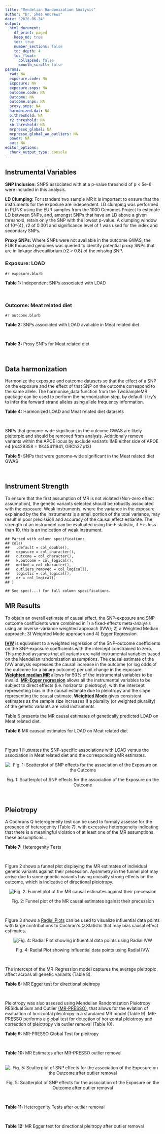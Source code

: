 ```yaml
---
title: "Mendelian Randomization Analysis"
author: "Dr. Shea Andrews"
date: "2020-06-24"
output:
  html_document:
    df_print: paged
    keep_md: true
    toc: true
    number_sections: false
    toc_depth: 4
    toc_float:
      collapsed: false
      smooth_scroll: false
params:
  rwd: NA
  exposure.code: NA
  Exposure: NA
  exposure.snps: NA
  outcome.code: NA
  Outcome: NA
  outcome.snps: NA
  proxy.snps: NA
  harmonized.dat: NA
  p.threshold: NA
  r2.threshold: NA
  kb.threshold: NA
  mrpresso_global: NA
  mrpresso_global_wo_outliers: NA
  power: NA
  out: NA
editor_options:
  chunk_output_type: console
---
```







## Instrumental Variables
**SNP Inclusion:** SNPS associated with at a p-value threshold of p < 5e-6 were included in this analysis.
<br>

**LD Clumping:** For standard two sample MR it is important to ensure that the instruments for the exposure are independent. LD clumping was performed in PLINK using the EUR samples from the 1000 Genomes Project to estimate LD between SNPs, and, amongst SNPs that have an LD above a given threshold, retain only the SNP with the lowest p-value. A clumping window of 10^{4}, r2 of 0.001 and significance level of 1 was used for the index and secondary SNPs.
<br>

**Proxy SNPs:** Where SNPs were not available in the outcome GWAS, the EUR thousand genomes was queried to identify potential proxy SNPs that are in linkage disequilibrium (r2 > 0.8) of the missing SNP.
<br>

### Exposure: LOAD
`#r exposure.blurb`
<br>

**Table 1:** Independent SNPs associated with LOAD
<div data-pagedtable="false">
  <script data-pagedtable-source type="application/json">
{"columns":[{"label":["SNP"],"name":[1],"type":["chr"],"align":["left"]},{"label":["CHROM"],"name":[2],"type":["dbl"],"align":["right"]},{"label":["POS"],"name":[3],"type":["dbl"],"align":["right"]},{"label":["REF"],"name":[4],"type":["chr"],"align":["left"]},{"label":["ALT"],"name":[5],"type":["chr"],"align":["left"]},{"label":["AF"],"name":[6],"type":["dbl"],"align":["right"]},{"label":["BETA"],"name":[7],"type":["dbl"],"align":["right"]},{"label":["SE"],"name":[8],"type":["dbl"],"align":["right"]},{"label":["Z"],"name":[9],"type":["dbl"],"align":["right"]},{"label":["P"],"name":[10],"type":["dbl"],"align":["right"]},{"label":["N"],"name":[11],"type":["dbl"],"align":["right"]},{"label":["TRAIT"],"name":[12],"type":["chr"],"align":["left"]}],"data":[{"1":"rs679515","2":"1","3":"207750568","4":"T","5":"C","6":"0.8126","7":"-0.1508","8":"0.0183","9":"-8.240440","10":"1.555000e-16","11":"63926","12":"LOAD"},{"1":"rs7584040","2":"2","3":"127863224","4":"C","5":"T","6":"0.2261","7":"0.0862","8":"0.0172","9":"5.011628","10":"5.341000e-07","11":"63926","12":"LOAD"},{"1":"rs6733839","2":"2","3":"127892810","4":"C","5":"T","6":"0.4067","7":"0.1693","8":"0.0154","9":"10.993506","10":"4.022000e-28","11":"63926","12":"LOAD"},{"1":"rs35695568","2":"2","3":"186794162","4":"G","5":"T","6":"0.0922","7":"0.1152","8":"0.0247","9":"4.663968","10":"3.200000e-06","11":"63926","12":"LOAD"},{"1":"rs10933431","2":"2","3":"233981912","4":"G","5":"C","6":"0.7774","7":"0.1001","8":"0.0194","9":"5.159794","10":"2.552000e-07","11":"63926","12":"LOAD"},{"1":"rs6805148","2":"3","3":"45101639","4":"A","5":"C","6":"0.0864","7":"-0.1293","8":"0.0257","9":"-5.031130","10":"4.774000e-07","11":"63926","12":"LOAD"},{"1":"rs28660482","2":"4","3":"66245059","4":"T","5":"A","6":"0.0243","7":"0.2220","8":"0.0475","9":"4.673684","10":"2.900000e-06","11":"63926","12":"LOAD"},{"1":"rs6822989","2":"4","3":"104176240","4":"C","5":"T","6":"0.0082","7":"0.4361","8":"0.0940","9":"4.639362","10":"3.487000e-06","11":"63926","12":"LOAD"},{"1":"rs35868327","2":"5","3":"52665230","4":"T","5":"A","6":"0.0132","7":"-0.3753","8":"0.0760","9":"-4.938158","10":"7.796000e-07","11":"63926","12":"LOAD"},{"1":"rs11168036","2":"5","3":"139707439","4":"T","5":"G","6":"0.5033","7":"-0.0754","8":"0.0143","9":"-5.272730","10":"1.432000e-07","11":"63926","12":"LOAD"},{"1":"rs34665982","2":"6","3":"32560306","4":"T","5":"C","6":"0.5213","7":"-0.0967","8":"0.0166","9":"-5.825300","10":"5.798000e-09","11":"63926","12":"LOAD"},{"1":"rs114812713","2":"6","3":"41034000","4":"G","5":"C","6":"0.0301","7":"0.2980","8":"0.0431","9":"6.914153","10":"4.467000e-12","11":"63926","12":"LOAD"},{"1":"rs1385742","2":"6","3":"47595155","4":"A","5":"T","6":"0.6344","7":"-0.0876","8":"0.0157","9":"-5.579620","10":"2.232000e-08","11":"63926","12":"LOAD"},{"1":"rs143429938","2":"7","3":"33721795","4":"C","5":"T","6":"0.0211","7":"0.3535","8":"0.0769","9":"4.596879","10":"4.253000e-06","11":"63926","12":"LOAD"},{"1":"rs9649710","2":"7","3":"50322832","4":"A","5":"G","6":"0.6331","7":"0.0676","8":"0.0148","9":"4.567570","10":"4.794000e-06","11":"63926","12":"LOAD"},{"1":"rs117240937","2":"7","3":"127426090","4":"G","5":"A","6":"0.0173","7":"-0.3122","8":"0.0672","9":"-4.645833","10":"3.350000e-06","11":"63926","12":"LOAD"},{"1":"rs11767557","2":"7","3":"143109139","4":"T","5":"C","6":"0.1968","7":"-0.1028","8":"0.0182","9":"-5.648350","10":"1.561000e-08","11":"63926","12":"LOAD"},{"1":"rs73223431","2":"8","3":"27219987","4":"C","5":"T","6":"0.3669","7":"0.0936","8":"0.0153","9":"6.117647","10":"8.342000e-10","11":"63926","12":"LOAD"},{"1":"rs867230","2":"8","3":"27468503","4":"C","5":"A","6":"0.6029","7":"0.1333","8":"0.0158","9":"8.436709","10":"3.492000e-17","11":"63926","12":"LOAD"},{"1":"rs13252043","2":"8","3":"71551628","4":"C","5":"T","6":"0.0984","7":"0.1140","8":"0.0237","9":"4.810127","10":"1.570000e-06","11":"63926","12":"LOAD"},{"1":"rs6559689","2":"9","3":"85450616","4":"C","5":"T","6":"0.0504","7":"0.1585","8":"0.0335","9":"4.731343","10":"2.169000e-06","11":"63926","12":"LOAD"},{"1":"rs12416487","2":"10","3":"11721057","4":"A","5":"T","6":"0.6519","7":"0.0850","8":"0.0154","9":"5.519480","10":"3.417000e-08","11":"63926","12":"LOAD"},{"1":"rs3740688","2":"11","3":"47380340","4":"G","5":"T","6":"0.5524","7":"0.0935","8":"0.0144","9":"6.493056","10":"9.702000e-11","11":"63926","12":"LOAD"},{"1":"rs1582763","2":"11","3":"60021948","4":"G","5":"A","6":"0.3729","7":"-0.1232","8":"0.0149","9":"-8.268456","10":"1.186000e-16","11":"63926","12":"LOAD"},{"1":"rs3851179","2":"11","3":"85868640","4":"T","5":"C","6":"0.6410","7":"0.1198","8":"0.0148","9":"8.094590","10":"5.809000e-16","11":"63926","12":"LOAD"},{"1":"rs11218343","2":"11","3":"121435587","4":"T","5":"C","6":"0.0401","7":"-0.2053","8":"0.0369","9":"-5.563690","10":"2.633000e-08","11":"63926","12":"LOAD"},{"1":"rs9787911","2":"11","3":"131769402","4":"T","5":"C","6":"0.4249","7":"0.0662","8":"0.0144","9":"4.597220","10":"4.386000e-06","11":"63926","12":"LOAD"},{"1":"rs117394726","2":"12","3":"127222883","4":"A","5":"C","6":"0.0400","7":"0.2193","8":"0.0465","9":"4.716130","10":"2.459000e-06","11":"63926","12":"LOAD"},{"1":"rs17125924","2":"14","3":"53391680","4":"A","5":"G","6":"0.0926","7":"0.1222","8":"0.0246","9":"4.967480","10":"6.621000e-07","11":"63926","12":"LOAD"},{"1":"rs12590654","2":"14","3":"92938855","4":"G","5":"A","6":"0.3353","7":"-0.0906","8":"0.0157","9":"-5.770701","10":"8.729000e-09","11":"63926","12":"LOAD"},{"1":"rs383902","2":"15","3":"59034174","4":"C","5":"T","6":"0.3274","7":"-0.0698","8":"0.0151","9":"-4.622517","10":"3.812000e-06","11":"63926","12":"LOAD"},{"1":"rs28588186","2":"16","3":"19910313","4":"C","5":"G","6":"0.1981","7":"-0.0880","8":"0.0181","9":"-4.861880","10":"1.115000e-06","11":"63926","12":"LOAD"},{"1":"rs62039712","2":"16","3":"79355857","4":"G","5":"A","6":"0.1158","7":"0.1528","8":"0.0288","9":"5.305556","10":"1.171000e-07","11":"63926","12":"LOAD"},{"1":"rs34971488","2":"16","3":"81779775","4":"G","5":"A","6":"0.2205","7":"0.0940","8":"0.0198","9":"4.747475","10":"2.067000e-06","11":"63926","12":"LOAD"},{"1":"rs2632516","2":"17","3":"56409089","4":"G","5":"C","6":"0.4402","7":"-0.0748","8":"0.0147","9":"-5.088435","10":"3.671000e-07","11":"63926","12":"LOAD"},{"1":"rs12151021","2":"19","3":"1050874","4":"A","5":"G","6":"0.6753","7":"-0.1071","8":"0.0169","9":"-6.337280","10":"2.562000e-10","11":"63926","12":"LOAD"},{"1":"rs8111708","2":"19","3":"18558876","4":"A","5":"G","6":"0.3427","7":"0.0696","8":"0.0151","9":"4.609270","10":"3.946000e-06","11":"63926","12":"LOAD"},{"1":"rs111358663","2":"19","3":"45196958","4":"T","5":"A","6":"0.0111","7":"-0.5369","8":"0.0795","9":"-6.753459","10":"1.436000e-11","11":"63926","12":"LOAD"},{"1":"rs4803765","2":"19","3":"45358448","4":"C","5":"T","6":"0.0243","7":"0.7165","8":"0.0610","9":"11.745902","10":"7.131000e-32","11":"63926","12":"LOAD"},{"1":"rs12972156","2":"19","3":"45387459","4":"C","5":"G","6":"0.2027","7":"0.9653","8":"0.0189","9":"51.074100","10":"2.225074e-308","11":"63926","12":"LOAD"},{"1":"rs117310449","2":"19","3":"45393516","4":"C","5":"T","6":"0.0130","7":"0.9879","8":"0.0691","9":"14.296671","10":"2.275000e-46","11":"63926","12":"LOAD"},{"1":"rs73033507","2":"19","3":"45431403","4":"C","5":"T","6":"0.0239","7":"-0.3620","8":"0.0657","9":"-5.509893","10":"3.646000e-08","11":"63926","12":"LOAD"},{"1":"rs114533385","2":"19","3":"45436753","4":"C","5":"T","6":"0.0210","7":"0.8281","8":"0.0661","9":"12.527988","10":"5.434000e-36","11":"63926","12":"LOAD"},{"1":"rs118004808","2":"19","3":"45439498","4":"C","5":"T","6":"0.0177","7":"-0.5523","8":"0.1015","9":"-5.441379","10":"5.274000e-08","11":"63926","12":"LOAD"},{"1":"rs139995984","2":"19","3":"45574482","4":"G","5":"C","6":"0.0155","7":"-0.5343","8":"0.0879","9":"-6.078498","10":"1.192000e-09","11":"63926","12":"LOAD"},{"1":"rs80182863","2":"19","3":"45653226","4":"C","5":"T","6":"0.0234","7":"0.2977","8":"0.0623","9":"4.778491","10":"1.750000e-06","11":"63926","12":"LOAD"},{"1":"rs6014724","2":"20","3":"54998544","4":"A","5":"G","6":"0.0920","7":"-0.1319","8":"0.0259","9":"-5.092660","10":"3.652000e-07","11":"63926","12":"LOAD"},{"1":"rs2830489","2":"21","3":"28148191","4":"C","5":"T","6":"0.2882","7":"-0.0837","8":"0.0162","9":"-5.166667","10":"2.422000e-07","11":"63926","12":"LOAD"},{"1":"rs138727474","2":"22","3":"21926584","4":"C","5":"T","6":"0.0269","7":"-0.2515","8":"0.0545","9":"-4.614679","10":"3.904000e-06","11":"63926","12":"LOAD"}],"options":{"columns":{"min":{},"max":[10]},"rows":{"min":[10],"max":[10]},"pages":{}}}
  </script>
</div>
<br>

### Outcome: Meat related diet
`#r outcome.blurb`
<br>

**Table 2:** SNPs associated with LOAD avaliable in Meat related diet
<div data-pagedtable="false">
  <script data-pagedtable-source type="application/json">
{"columns":[{"label":["SNP"],"name":[1],"type":["chr"],"align":["left"]},{"label":["CHROM"],"name":[2],"type":["dbl"],"align":["right"]},{"label":["POS"],"name":[3],"type":["dbl"],"align":["right"]},{"label":["REF"],"name":[4],"type":["chr"],"align":["left"]},{"label":["ALT"],"name":[5],"type":["chr"],"align":["left"]},{"label":["AF"],"name":[6],"type":["dbl"],"align":["right"]},{"label":["BETA"],"name":[7],"type":["dbl"],"align":["right"]},{"label":["SE"],"name":[8],"type":["dbl"],"align":["right"]},{"label":["Z"],"name":[9],"type":["dbl"],"align":["right"]},{"label":["P"],"name":[10],"type":["dbl"],"align":["right"]},{"label":["N"],"name":[11],"type":["dbl"],"align":["right"]},{"label":["TRAIT"],"name":[12],"type":["chr"],"align":["left"]}],"data":[{"1":"rs679515","2":"1","3":"207750568","4":"T","5":"C","6":"0.823599","7":"-0.004004690","8":"0.00318674","9":"-1.2566700","10":"2.1e-01","11":"335576","12":"fish_plant_diet"},{"1":"rs7584040","2":"2","3":"127863224","4":"C","5":"T","6":"0.231427","7":"0.001930020","8":"0.00289259","9":"0.6672290","10":"5.0e-01","11":"335576","12":"fish_plant_diet"},{"1":"rs6733839","2":"NA","3":"NA","4":"NA","5":"NA","6":"NA","7":"NA","8":"NA","9":"NA","10":"NA","11":"NA","12":"NA"},{"1":"rs35695568","2":"2","3":"186794162","4":"G","5":"T","6":"0.094851","7":"0.006097980","8":"0.00414315","9":"1.4718200","10":"1.4e-01","11":"335576","12":"fish_plant_diet"},{"1":"rs10933431","2":"2","3":"233981912","4":"G","5":"C","6":"0.781558","7":"0.002385020","8":"0.00293929","9":"0.8114270","10":"4.2e-01","11":"335576","12":"fish_plant_diet"},{"1":"rs6805148","2":"3","3":"45101639","4":"A","5":"C","6":"0.091516","7":"0.001607130","8":"0.00422497","9":"0.3803880","10":"7.0e-01","11":"335576","12":"fish_plant_diet"},{"1":"rs28660482","2":"4","3":"66245059","4":"T","5":"A","6":"0.023394","7":"-0.004983860","8":"0.00803902","9":"-0.6199590","10":"5.4e-01","11":"335576","12":"fish_plant_diet"},{"1":"rs6822989","2":"4","3":"104176240","4":"C","5":"T","6":"0.004808","7":"0.012277400","8":"0.01754050","9":"0.6999460","10":"4.8e-01","11":"335576","12":"fish_plant_diet"},{"1":"rs35868327","2":"5","3":"52665230","4":"T","5":"G","6":"0.002254","7":"-0.057997400","8":"0.02586250","9":"-2.2425300","10":"2.5e-02","11":"335576","12":"fish_plant_diet"},{"1":"rs11168036","2":"5","3":"139707439","4":"T","5":"G","6":"0.520491","7":"-0.005483870","8":"0.00245647","9":"-2.2324200","10":"2.6e-02","11":"335576","12":"fish_plant_diet"},{"1":"rs34665982","2":"6","3":"32560306","4":"T","5":"C","6":"0.561715","7":"0.000311533","8":"0.00245466","9":"0.1269150","10":"9.0e-01","11":"335576","12":"fish_plant_diet"},{"1":"rs114812713","2":"6","3":"41034000","4":"G","5":"C","6":"0.024785","7":"0.031483600","8":"0.00784441","9":"4.0135100","10":"6.0e-05","11":"335576","12":"fish_plant_diet"},{"1":"rs1385742","2":"6","3":"47595155","4":"A","5":"T","6":"0.650201","7":"0.003706910","8":"0.00259678","9":"1.4275000","10":"1.5e-01","11":"335576","12":"fish_plant_diet"},{"1":"rs143429938","2":"7","3":"33721795","4":"C","5":"T","6":"0.013733","7":"0.007557890","8":"0.01048730","9":"0.7206710","10":"4.7e-01","11":"335576","12":"fish_plant_diet"},{"1":"rs9649710","2":"7","3":"50322832","4":"A","5":"G","6":"0.604080","7":"0.000336166","8":"0.00248244","9":"0.1354180","10":"8.9e-01","11":"335576","12":"fish_plant_diet"},{"1":"rs117240937","2":"7","3":"127426090","4":"G","5":"A","6":"0.007748","7":"0.017597600","8":"0.01388330","9":"1.2675400","10":"2.0e-01","11":"335576","12":"fish_plant_diet"},{"1":"rs11767557","2":"7","3":"143109139","4":"T","5":"C","6":"0.213996","7":"-0.001960680","8":"0.00295899","9":"-0.6626180","10":"5.1e-01","11":"335576","12":"fish_plant_diet"},{"1":"rs73223431","2":"8","3":"27219987","4":"C","5":"T","6":"0.365841","7":"-0.001679760","8":"0.00253226","9":"-0.6633440","10":"5.1e-01","11":"335576","12":"fish_plant_diet"},{"1":"rs867230","2":"8","3":"27468503","4":"C","5":"A","6":"0.588267","7":"-0.004525500","8":"0.00251535","9":"-1.7991500","10":"7.2e-02","11":"335576","12":"fish_plant_diet"},{"1":"rs13252043","2":"8","3":"71551628","4":"C","5":"T","6":"0.094420","7":"-0.008272450","8":"0.00414996","9":"-1.9933800","10":"4.6e-02","11":"335576","12":"fish_plant_diet"},{"1":"rs6559689","2":"9","3":"85450616","4":"C","5":"T","6":"0.045110","7":"0.004968050","8":"0.00584178","9":"0.8504340","10":"4.0e-01","11":"335576","12":"fish_plant_diet"},{"1":"rs12416487","2":"10","3":"11721057","4":"A","5":"T","6":"0.656930","7":"-0.007302070","8":"0.00256369","9":"-2.8482700","10":"4.4e-03","11":"335576","12":"fish_plant_diet"},{"1":"rs3740688","2":"11","3":"47380340","4":"G","5":"T","6":"0.545598","7":"0.005791370","8":"0.00244488","9":"2.3687700","10":"1.8e-02","11":"335576","12":"fish_plant_diet"},{"1":"rs1582763","2":"11","3":"60021948","4":"G","5":"A","6":"0.379894","7":"-0.000582561","8":"0.00250788","9":"-0.2322920","10":"8.2e-01","11":"335576","12":"fish_plant_diet"},{"1":"rs3851179","2":"11","3":"85868640","4":"T","5":"C","6":"0.627981","7":"-0.002333060","8":"0.00250919","9":"-0.9298060","10":"3.5e-01","11":"335576","12":"fish_plant_diet"},{"1":"rs11218343","2":"11","3":"121435587","4":"T","5":"C","6":"0.037072","7":"0.012436500","8":"0.00642955","9":"1.9342700","10":"5.3e-02","11":"335576","12":"fish_plant_diet"},{"1":"rs9787911","2":"11","3":"131769402","4":"T","5":"C","6":"0.426769","7":"-0.002015400","8":"0.00247179","9":"-0.8153610","10":"4.1e-01","11":"335576","12":"fish_plant_diet"},{"1":"rs117394726","2":"12","3":"127222883","4":"A","5":"C","6":"0.029605","7":"-0.005225880","8":"0.00727762","9":"-0.7180750","10":"4.7e-01","11":"335576","12":"fish_plant_diet"},{"1":"rs17125924","2":"14","3":"53391680","4":"A","5":"G","6":"0.090757","7":"0.000237284","8":"0.00423148","9":"0.0560759","10":"9.6e-01","11":"335576","12":"fish_plant_diet"},{"1":"rs12590654","2":"14","3":"92938855","4":"G","5":"A","6":"0.338439","7":"-0.004423070","8":"0.00260001","9":"-1.7011700","10":"8.9e-02","11":"335576","12":"fish_plant_diet"},{"1":"rs383902","2":"15","3":"59034174","4":"C","5":"T","6":"0.333080","7":"-0.000639041","8":"0.00259086","9":"-0.2466520","10":"8.1e-01","11":"335576","12":"fish_plant_diet"},{"1":"rs28588186","2":"16","3":"19910313","4":"C","5":"G","6":"0.199067","7":"-0.007879550","8":"0.00306155","9":"-2.5737100","10":"1.0e-02","11":"335576","12":"fish_plant_diet"},{"1":"rs62039712","2":"NA","3":"NA","4":"NA","5":"NA","6":"NA","7":"NA","8":"NA","9":"NA","10":"NA","11":"NA","12":"NA"},{"1":"rs34971488","2":"NA","3":"NA","4":"NA","5":"NA","6":"NA","7":"NA","8":"NA","9":"NA","10":"NA","11":"NA","12":"NA"},{"1":"rs2632516","2":"17","3":"56409089","4":"G","5":"C","6":"0.441708","7":"0.004486400","8":"0.00247080","9":"1.8157700","10":"6.9e-02","11":"335576","12":"fish_plant_diet"},{"1":"rs12151021","2":"19","3":"1050874","4":"A","5":"G","6":"0.676046","7":"-0.001436630","8":"0.00261852","9":"-0.5486420","10":"5.8e-01","11":"335576","12":"fish_plant_diet"},{"1":"rs8111708","2":"19","3":"18558876","4":"A","5":"G","6":"0.348372","7":"-0.004165580","8":"0.00255852","9":"-1.6281200","10":"1.0e-01","11":"335576","12":"fish_plant_diet"},{"1":"rs111358663","2":"19","3":"45196958","4":"T","5":"A","6":"0.014778","7":"0.002191620","8":"0.01008030","9":"0.2174160","10":"8.3e-01","11":"335576","12":"fish_plant_diet"},{"1":"rs4803765","2":"19","3":"45358448","4":"C","5":"T","6":"0.006627","7":"0.001020340","8":"0.01506440","9":"0.0677319","10":"9.5e-01","11":"335576","12":"fish_plant_diet"},{"1":"rs12972156","2":"19","3":"45387459","4":"C","5":"G","6":"0.146627","7":"-0.017579300","8":"0.00345924","9":"-5.0818400","10":"3.7e-07","11":"335576","12":"fish_plant_diet"},{"1":"rs117310449","2":"19","3":"45393516","4":"C","5":"T","6":"0.011691","7":"-0.010492900","8":"0.01130360","9":"-0.9282790","10":"3.5e-01","11":"335576","12":"fish_plant_diet"},{"1":"rs73033507","2":"NA","3":"NA","4":"NA","5":"NA","6":"NA","7":"NA","8":"NA","9":"NA","10":"NA","11":"NA","12":"NA"},{"1":"rs114533385","2":"19","3":"45436753","4":"C","5":"T","6":"0.009880","7":"-0.015064400","8":"0.01230300","9":"-1.2244500","10":"2.2e-01","11":"335576","12":"fish_plant_diet"},{"1":"rs118004808","2":"19","3":"45439498","4":"C","5":"T","6":"0.010731","7":"0.004593920","8":"0.01198260","9":"0.3833830","10":"7.0e-01","11":"335576","12":"fish_plant_diet"},{"1":"rs139995984","2":"19","3":"45574482","4":"G","5":"C","6":"0.007776","7":"-0.024751900","8":"0.01399840","9":"-1.7681900","10":"7.7e-02","11":"335576","12":"fish_plant_diet"},{"1":"rs80182863","2":"19","3":"45653226","4":"C","5":"T","6":"0.013144","7":"-0.003927090","8":"0.01071070","9":"-0.3666510","10":"7.1e-01","11":"335576","12":"fish_plant_diet"},{"1":"rs6014724","2":"20","3":"54998544","4":"A","5":"G","6":"0.087138","7":"0.000628939","8":"0.00432028","9":"0.1455780","10":"8.8e-01","11":"335576","12":"fish_plant_diet"},{"1":"rs2830489","2":"21","3":"28148191","4":"C","5":"T","6":"0.275270","7":"0.005225650","8":"0.00271993","9":"1.9212400","10":"5.5e-02","11":"335576","12":"fish_plant_diet"},{"1":"rs138727474","2":"22","3":"21926584","4":"C","5":"T","6":"0.029494","7":"-0.002154350","8":"0.00730709","9":"-0.2948300","10":"7.7e-01","11":"335576","12":"fish_plant_diet"}],"options":{"columns":{"min":{},"max":[10]},"rows":{"min":[10],"max":[10]},"pages":{}}}
  </script>
</div>
<br>

**Table 3:** Proxy SNPs for Meat related diet
<div data-pagedtable="false">
  <script data-pagedtable-source type="application/json">
{"columns":[{"label":["target_snp"],"name":[1],"type":["chr"],"align":["left"]},{"label":["proxy_snp"],"name":[2],"type":["chr"],"align":["left"]},{"label":["ld.r2"],"name":[3],"type":["dbl"],"align":["right"]},{"label":["Dprime"],"name":[4],"type":["dbl"],"align":["right"]},{"label":["PHASE"],"name":[5],"type":["chr"],"align":["left"]},{"label":["X12"],"name":[6],"type":["lgl"],"align":["right"]},{"label":["CHROM"],"name":[7],"type":["dbl"],"align":["right"]},{"label":["POS"],"name":[8],"type":["dbl"],"align":["right"]},{"label":["REF.proxy"],"name":[9],"type":["chr"],"align":["left"]},{"label":["ALT.proxy"],"name":[10],"type":["chr"],"align":["left"]},{"label":["AF"],"name":[11],"type":["dbl"],"align":["right"]},{"label":["BETA"],"name":[12],"type":["dbl"],"align":["right"]},{"label":["SE"],"name":[13],"type":["dbl"],"align":["right"]},{"label":["Z"],"name":[14],"type":["dbl"],"align":["right"]},{"label":["P"],"name":[15],"type":["dbl"],"align":["right"]},{"label":["N"],"name":[16],"type":["dbl"],"align":["right"]},{"label":["TRAIT"],"name":[17],"type":["chr"],"align":["left"]},{"label":["ref"],"name":[18],"type":["lgl"],"align":["right"]},{"label":["ref.proxy"],"name":[19],"type":["chr"],"align":["left"]},{"label":["alt"],"name":[20],"type":["chr"],"align":["left"]},{"label":["alt.proxy"],"name":[21],"type":["chr"],"align":["left"]},{"label":["ALT"],"name":[22],"type":["lgl"],"align":["right"]},{"label":["REF"],"name":[23],"type":["chr"],"align":["left"]},{"label":["proxy.outcome"],"name":[24],"type":["lgl"],"align":["right"]}],"data":[{"1":"rs6733839","2":"rs4663105","3":"0.896576","4":"0.995501","5":"TC/CA","6":"NA","7":"2","8":"127891427","9":"A","10":"C","11":"0.415808","12":"0.00180431","13":"0.00250195","14":"0.721161","15":"0.47","16":"335576","17":"fish_plant_diet","18":"TRUE","19":"C","20":"C","21":"A","22":"TRUE","23":"C","24":"TRUE"},{"1":"rs62039712","2":"NA","3":"NA","4":"NA","5":"NA","6":"NA","7":"NA","8":"NA","9":"NA","10":"NA","11":"NA","12":"NA","13":"NA","14":"NA","15":"NA","16":"NA","17":"NA","18":"NA","19":"NA","20":"NA","21":"NA","22":"NA","23":"NA","24":"NA"},{"1":"rs34971488","2":"NA","3":"NA","4":"NA","5":"NA","6":"NA","7":"NA","8":"NA","9":"NA","10":"NA","11":"NA","12":"NA","13":"NA","14":"NA","15":"NA","16":"NA","17":"NA","18":"NA","19":"NA","20":"NA","21":"NA","22":"NA","23":"NA","24":"NA"},{"1":"rs73033507","2":"NA","3":"NA","4":"NA","5":"NA","6":"NA","7":"NA","8":"NA","9":"NA","10":"NA","11":"NA","12":"NA","13":"NA","14":"NA","15":"NA","16":"NA","17":"NA","18":"NA","19":"NA","20":"NA","21":"NA","22":"NA","23":"NA","24":"NA"}],"options":{"columns":{"min":{},"max":[10]},"rows":{"min":[10],"max":[10]},"pages":{}}}
  </script>
</div>
<br>

## Data harmonization
Harmonize the exposure and outcome datasets so that the effect of a SNP on the exposure and the effect of that SNP on the outcome correspond to the same allele. The harmonise_data function from the TwoSampleMR package can be used to perform the harmonization step, by default it try's to infer the forward strand alleles using allele frequency information.
<br>

**Table 4:** Harmonized LOAD and Meat related diet datasets
<div data-pagedtable="false">
  <script data-pagedtable-source type="application/json">
{"columns":[{"label":["SNP"],"name":[1],"type":["chr"],"align":["left"]},{"label":["effect_allele.exposure"],"name":[2],"type":["chr"],"align":["left"]},{"label":["other_allele.exposure"],"name":[3],"type":["chr"],"align":["left"]},{"label":["effect_allele.outcome"],"name":[4],"type":["chr"],"align":["left"]},{"label":["other_allele.outcome"],"name":[5],"type":["chr"],"align":["left"]},{"label":["beta.exposure"],"name":[6],"type":["dbl"],"align":["right"]},{"label":["beta.outcome"],"name":[7],"type":["dbl"],"align":["right"]},{"label":["eaf.exposure"],"name":[8],"type":["dbl"],"align":["right"]},{"label":["eaf.outcome"],"name":[9],"type":["dbl"],"align":["right"]},{"label":["remove"],"name":[10],"type":["lgl"],"align":["right"]},{"label":["palindromic"],"name":[11],"type":["lgl"],"align":["right"]},{"label":["ambiguous"],"name":[12],"type":["lgl"],"align":["right"]},{"label":["id.outcome"],"name":[13],"type":["chr"],"align":["left"]},{"label":["chr.outcome"],"name":[14],"type":["dbl"],"align":["right"]},{"label":["pos.outcome"],"name":[15],"type":["dbl"],"align":["right"]},{"label":["se.outcome"],"name":[16],"type":["dbl"],"align":["right"]},{"label":["z.outcome"],"name":[17],"type":["dbl"],"align":["right"]},{"label":["pval.outcome"],"name":[18],"type":["dbl"],"align":["right"]},{"label":["samplesize.outcome"],"name":[19],"type":["dbl"],"align":["right"]},{"label":["outcome"],"name":[20],"type":["chr"],"align":["left"]},{"label":["mr_keep.outcome"],"name":[21],"type":["lgl"],"align":["right"]},{"label":["pval_origin.outcome"],"name":[22],"type":["chr"],"align":["left"]},{"label":["proxy.outcome"],"name":[23],"type":["lgl"],"align":["right"]},{"label":["target_snp.outcome"],"name":[24],"type":["chr"],"align":["left"]},{"label":["proxy_snp.outcome"],"name":[25],"type":["chr"],"align":["left"]},{"label":["target_a1.outcome"],"name":[26],"type":["lgl"],"align":["right"]},{"label":["target_a2.outcome"],"name":[27],"type":["chr"],"align":["left"]},{"label":["proxy_a1.outcome"],"name":[28],"type":["chr"],"align":["left"]},{"label":["proxy_a2.outcome"],"name":[29],"type":["chr"],"align":["left"]},{"label":["chr.exposure"],"name":[30],"type":["dbl"],"align":["right"]},{"label":["pos.exposure"],"name":[31],"type":["dbl"],"align":["right"]},{"label":["se.exposure"],"name":[32],"type":["dbl"],"align":["right"]},{"label":["z.exposure"],"name":[33],"type":["dbl"],"align":["right"]},{"label":["pval.exposure"],"name":[34],"type":["dbl"],"align":["right"]},{"label":["samplesize.exposure"],"name":[35],"type":["dbl"],"align":["right"]},{"label":["exposure"],"name":[36],"type":["chr"],"align":["left"]},{"label":["mr_keep.exposure"],"name":[37],"type":["lgl"],"align":["right"]},{"label":["pval_origin.exposure"],"name":[38],"type":["chr"],"align":["left"]},{"label":["id.exposure"],"name":[39],"type":["chr"],"align":["left"]},{"label":["action"],"name":[40],"type":["dbl"],"align":["right"]},{"label":["mr_keep"],"name":[41],"type":["lgl"],"align":["right"]},{"label":["pleitropy_keep"],"name":[42],"type":["lgl"],"align":["right"]},{"label":["pt"],"name":[43],"type":["dbl"],"align":["right"]},{"label":["mrpresso_RSSobs"],"name":[44],"type":["dbl"],"align":["right"]},{"label":["mrpresso_pval"],"name":[45],"type":["chr"],"align":["left"]},{"label":["mrpresso_keep"],"name":[46],"type":["lgl"],"align":["right"]}],"data":[{"1":"rs10933431","2":"C","3":"G","4":"C","5":"G","6":"0.1001","7":"0.002385020","8":"0.7774","9":"0.781558","10":"FALSE","11":"TRUE","12":"FALSE","13":"jd7n6c","14":"2","15":"233981912","16":"0.00293929","17":"0.8114270","18":"4.2e-01","19":"335576","20":"Niarchou2020meat","21":"TRUE","22":"reported","23":"NA","24":"NA","25":"NA","26":"NA","27":"NA","28":"NA","29":"NA","30":"2","31":"233981912","32":"0.0194","33":"5.159794","34":"2.552e-07","35":"63926","36":"Kunkle2019load","37":"TRUE","38":"reported","39":"qRlCOX","40":"2","41":"TRUE","42":"TRUE","43":"5e-06","44":"4.456788e-06","45":"1","46":"TRUE"},{"1":"rs111358663","2":"A","3":"T","4":"A","5":"T","6":"-0.5369","7":"0.002191620","8":"0.0111","9":"0.014778","10":"FALSE","11":"TRUE","12":"FALSE","13":"jd7n6c","14":"19","15":"45196958","16":"0.01008030","17":"0.2174160","18":"8.3e-01","19":"335576","20":"Niarchou2020meat","21":"TRUE","22":"reported","23":"NA","24":"NA","25":"NA","26":"NA","27":"NA","28":"NA","29":"NA","30":"19","31":"45196958","32":"0.0795","33":"-6.753459","34":"1.436e-11","35":"63926","36":"Kunkle2019load","37":"TRUE","38":"reported","39":"qRlCOX","40":"2","41":"TRUE","42":"FALSE","43":"5e-06","44":"NA","45":"NA","46":"NA"},{"1":"rs11168036","2":"G","3":"T","4":"G","5":"T","6":"-0.0754","7":"-0.005483870","8":"0.5033","9":"0.520491","10":"FALSE","11":"FALSE","12":"FALSE","13":"jd7n6c","14":"5","15":"139707439","16":"0.00245647","17":"-2.2324200","18":"2.6e-02","19":"335576","20":"Niarchou2020meat","21":"TRUE","22":"reported","23":"NA","24":"NA","25":"NA","26":"NA","27":"NA","28":"NA","29":"NA","30":"5","31":"139707439","32":"0.0143","33":"-5.272730","34":"1.432e-07","35":"63926","36":"Kunkle2019load","37":"TRUE","38":"reported","39":"qRlCOX","40":"2","41":"TRUE","42":"TRUE","43":"5e-06","44":"2.860241e-05","45":"1","46":"TRUE"},{"1":"rs11218343","2":"C","3":"T","4":"C","5":"T","6":"-0.2053","7":"0.012436500","8":"0.0401","9":"0.037072","10":"FALSE","11":"FALSE","12":"FALSE","13":"jd7n6c","14":"11","15":"121435587","16":"0.00642955","17":"1.9342700","18":"5.3e-02","19":"335576","20":"Niarchou2020meat","21":"TRUE","22":"reported","23":"NA","24":"NA","25":"NA","26":"NA","27":"NA","28":"NA","29":"NA","30":"11","31":"121435587","32":"0.0369","33":"-5.563690","34":"2.633e-08","35":"63926","36":"Kunkle2019load","37":"TRUE","38":"reported","39":"qRlCOX","40":"2","41":"TRUE","42":"TRUE","43":"5e-06","44":"1.798631e-04","45":"1","46":"TRUE"},{"1":"rs114533385","2":"T","3":"C","4":"T","5":"C","6":"0.8281","7":"-0.015064400","8":"0.0210","9":"0.009880","10":"FALSE","11":"FALSE","12":"FALSE","13":"jd7n6c","14":"19","15":"45436753","16":"0.01230300","17":"-1.2244500","18":"2.2e-01","19":"335576","20":"Niarchou2020meat","21":"TRUE","22":"reported","23":"NA","24":"NA","25":"NA","26":"NA","27":"NA","28":"NA","29":"NA","30":"19","31":"45436753","32":"0.0661","33":"12.527988","34":"5.434e-36","35":"63926","36":"Kunkle2019load","37":"TRUE","38":"reported","39":"qRlCOX","40":"2","41":"TRUE","42":"FALSE","43":"5e-06","44":"NA","45":"NA","46":"NA"},{"1":"rs114812713","2":"C","3":"G","4":"C","5":"G","6":"0.2980","7":"0.031483600","8":"0.0301","9":"0.024785","10":"FALSE","11":"TRUE","12":"FALSE","13":"jd7n6c","14":"6","15":"41034000","16":"0.00784441","17":"4.0135100","18":"6.0e-05","19":"335576","20":"Niarchou2020meat","21":"TRUE","22":"reported","23":"NA","24":"NA","25":"NA","26":"NA","27":"NA","28":"NA","29":"NA","30":"6","31":"41034000","32":"0.0431","33":"6.914153","34":"4.467e-12","35":"63926","36":"Kunkle2019load","37":"TRUE","38":"reported","39":"qRlCOX","40":"2","41":"TRUE","42":"TRUE","43":"5e-06","44":"9.929950e-04","45":"<0.0072","46":"FALSE"},{"1":"rs117240937","2":"A","3":"G","4":"A","5":"G","6":"-0.3122","7":"0.017597600","8":"0.0173","9":"0.007748","10":"FALSE","11":"FALSE","12":"FALSE","13":"jd7n6c","14":"7","15":"127426090","16":"0.01388330","17":"1.2675400","18":"2.0e-01","19":"335576","20":"Niarchou2020meat","21":"TRUE","22":"reported","23":"NA","24":"NA","25":"NA","26":"NA","27":"NA","28":"NA","29":"NA","30":"7","31":"127426090","32":"0.0672","33":"-4.645833","34":"3.350e-06","35":"63926","36":"Kunkle2019load","37":"TRUE","38":"reported","39":"qRlCOX","40":"2","41":"TRUE","42":"TRUE","43":"5e-06","44":"3.546058e-04","45":"1","46":"TRUE"},{"1":"rs117310449","2":"T","3":"C","4":"T","5":"C","6":"0.9879","7":"-0.010492900","8":"0.0130","9":"0.011691","10":"FALSE","11":"FALSE","12":"FALSE","13":"jd7n6c","14":"19","15":"45393516","16":"0.01130360","17":"-0.9282790","18":"3.5e-01","19":"335576","20":"Niarchou2020meat","21":"TRUE","22":"reported","23":"NA","24":"NA","25":"NA","26":"NA","27":"NA","28":"NA","29":"NA","30":"19","31":"45393516","32":"0.0691","33":"14.296671","34":"2.275e-46","35":"63926","36":"Kunkle2019load","37":"TRUE","38":"reported","39":"qRlCOX","40":"2","41":"TRUE","42":"FALSE","43":"5e-06","44":"NA","45":"NA","46":"NA"},{"1":"rs117394726","2":"C","3":"A","4":"C","5":"A","6":"0.2193","7":"-0.005225880","8":"0.0400","9":"0.029605","10":"FALSE","11":"FALSE","12":"FALSE","13":"jd7n6c","14":"12","15":"127222883","16":"0.00727762","17":"-0.7180750","18":"4.7e-01","19":"335576","20":"Niarchou2020meat","21":"TRUE","22":"reported","23":"NA","24":"NA","25":"NA","26":"NA","27":"NA","28":"NA","29":"NA","30":"12","31":"127222883","32":"0.0465","33":"4.716130","34":"2.459e-06","35":"63926","36":"Kunkle2019load","37":"TRUE","38":"reported","39":"qRlCOX","40":"2","41":"TRUE","42":"TRUE","43":"5e-06","44":"3.679833e-05","45":"1","46":"TRUE"},{"1":"rs11767557","2":"C","3":"T","4":"C","5":"T","6":"-0.1028","7":"-0.001960680","8":"0.1968","9":"0.213996","10":"FALSE","11":"FALSE","12":"FALSE","13":"jd7n6c","14":"7","15":"143109139","16":"0.00295899","17":"-0.6626180","18":"5.1e-01","19":"335576","20":"Niarchou2020meat","21":"TRUE","22":"reported","23":"NA","24":"NA","25":"NA","26":"NA","27":"NA","28":"NA","29":"NA","30":"7","31":"143109139","32":"0.0182","33":"-5.648350","34":"1.561e-08","35":"63926","36":"Kunkle2019load","37":"TRUE","38":"reported","39":"qRlCOX","40":"2","41":"TRUE","42":"TRUE","43":"5e-06","44":"2.783280e-06","45":"1","46":"TRUE"},{"1":"rs118004808","2":"T","3":"C","4":"T","5":"C","6":"-0.5523","7":"0.004593920","8":"0.0177","9":"0.010731","10":"FALSE","11":"FALSE","12":"FALSE","13":"jd7n6c","14":"19","15":"45439498","16":"0.01198260","17":"0.3833830","18":"7.0e-01","19":"335576","20":"Niarchou2020meat","21":"TRUE","22":"reported","23":"NA","24":"NA","25":"NA","26":"NA","27":"NA","28":"NA","29":"NA","30":"19","31":"45439498","32":"0.1015","33":"-5.441379","34":"5.274e-08","35":"63926","36":"Kunkle2019load","37":"TRUE","38":"reported","39":"qRlCOX","40":"2","41":"TRUE","42":"FALSE","43":"5e-06","44":"NA","45":"NA","46":"NA"},{"1":"rs12151021","2":"G","3":"A","4":"G","5":"A","6":"-0.1071","7":"-0.001436630","8":"0.6753","9":"0.676046","10":"FALSE","11":"FALSE","12":"FALSE","13":"jd7n6c","14":"19","15":"1050874","16":"0.00261852","17":"-0.5486420","18":"5.8e-01","19":"335576","20":"Niarchou2020meat","21":"TRUE","22":"reported","23":"NA","24":"NA","25":"NA","26":"NA","27":"NA","28":"NA","29":"NA","30":"19","31":"1050874","32":"0.0169","33":"-6.337280","34":"2.562e-10","35":"63926","36":"Kunkle2019load","37":"TRUE","38":"reported","39":"qRlCOX","40":"2","41":"TRUE","42":"TRUE","43":"5e-06","44":"1.270931e-06","45":"1","46":"TRUE"},{"1":"rs12416487","2":"T","3":"A","4":"T","5":"A","6":"0.0850","7":"-0.007302070","8":"0.6519","9":"0.656930","10":"FALSE","11":"TRUE","12":"FALSE","13":"jd7n6c","14":"10","15":"11721057","16":"0.00256369","17":"-2.8482700","18":"4.4e-03","19":"335576","20":"Niarchou2020meat","21":"TRUE","22":"reported","23":"NA","24":"NA","25":"NA","26":"NA","27":"NA","28":"NA","29":"NA","30":"10","31":"11721057","32":"0.0154","33":"5.519480","34":"3.417e-08","35":"63926","36":"Kunkle2019load","37":"TRUE","38":"reported","39":"qRlCOX","40":"2","41":"TRUE","42":"TRUE","43":"5e-06","44":"6.036168e-05","45":"0.0936","46":"TRUE"},{"1":"rs12590654","2":"A","3":"G","4":"A","5":"G","6":"-0.0906","7":"-0.004423070","8":"0.3353","9":"0.338439","10":"FALSE","11":"FALSE","12":"FALSE","13":"jd7n6c","14":"14","15":"92938855","16":"0.00260001","17":"-1.7011700","18":"8.9e-02","19":"335576","20":"Niarchou2020meat","21":"TRUE","22":"reported","23":"NA","24":"NA","25":"NA","26":"NA","27":"NA","28":"NA","29":"NA","30":"14","31":"92938855","32":"0.0157","33":"-5.770701","34":"8.729e-09","35":"63926","36":"Kunkle2019load","37":"TRUE","38":"reported","39":"qRlCOX","40":"2","41":"TRUE","42":"TRUE","43":"5e-06","44":"1.797706e-05","45":"1","46":"TRUE"},{"1":"rs12972156","2":"G","3":"C","4":"G","5":"C","6":"0.9653","7":"-0.017579300","8":"0.2027","9":"0.146627","10":"FALSE","11":"TRUE","12":"FALSE","13":"jd7n6c","14":"19","15":"45387459","16":"0.00345924","17":"-5.0818400","18":"3.7e-07","19":"335576","20":"Niarchou2020meat","21":"TRUE","22":"reported","23":"NA","24":"NA","25":"NA","26":"NA","27":"NA","28":"NA","29":"NA","30":"19","31":"45387459","32":"0.0189","33":"51.074100","34":"1.000e-200","35":"63926","36":"Kunkle2019load","37":"TRUE","38":"reported","39":"qRlCOX","40":"2","41":"TRUE","42":"FALSE","43":"5e-06","44":"NA","45":"NA","46":"NA"},{"1":"rs13252043","2":"T","3":"C","4":"T","5":"C","6":"0.1140","7":"-0.008272450","8":"0.0984","9":"0.094420","10":"FALSE","11":"FALSE","12":"FALSE","13":"jd7n6c","14":"8","15":"71551628","16":"0.00414996","17":"-1.9933800","18":"4.6e-02","19":"335576","20":"Niarchou2020meat","21":"TRUE","22":"reported","23":"NA","24":"NA","25":"NA","26":"NA","27":"NA","28":"NA","29":"NA","30":"8","31":"71551628","32":"0.0237","33":"4.810127","34":"1.570e-06","35":"63926","36":"Kunkle2019load","37":"TRUE","38":"reported","39":"qRlCOX","40":"2","41":"TRUE","42":"TRUE","43":"5e-06","44":"7.730952e-05","45":"1","46":"TRUE"},{"1":"rs1385742","2":"T","3":"A","4":"T","5":"A","6":"-0.0876","7":"0.003706910","8":"0.6344","9":"0.650201","10":"FALSE","11":"TRUE","12":"FALSE","13":"jd7n6c","14":"6","15":"47595155","16":"0.00259678","17":"1.4275000","18":"1.5e-01","19":"335576","20":"Niarchou2020meat","21":"TRUE","22":"reported","23":"NA","24":"NA","25":"NA","26":"NA","27":"NA","28":"NA","29":"NA","30":"6","31":"47595155","32":"0.0157","33":"-5.579620","34":"2.232e-08","35":"63926","36":"Kunkle2019load","37":"TRUE","38":"reported","39":"qRlCOX","40":"2","41":"TRUE","42":"TRUE","43":"5e-06","44":"1.678504e-05","45":"1","46":"TRUE"},{"1":"rs138727474","2":"T","3":"C","4":"T","5":"C","6":"-0.2515","7":"-0.002154350","8":"0.0269","9":"0.029494","10":"FALSE","11":"FALSE","12":"FALSE","13":"jd7n6c","14":"22","15":"21926584","16":"0.00730709","17":"-0.2948300","18":"7.7e-01","19":"335576","20":"Niarchou2020meat","21":"TRUE","22":"reported","23":"NA","24":"NA","25":"NA","26":"NA","27":"NA","28":"NA","29":"NA","30":"22","31":"21926584","32":"0.0545","33":"-4.614679","34":"3.904e-06","35":"63926","36":"Kunkle2019load","37":"TRUE","38":"reported","39":"qRlCOX","40":"2","41":"TRUE","42":"TRUE","43":"5e-06","44":"1.865952e-06","45":"1","46":"TRUE"},{"1":"rs139995984","2":"C","3":"G","4":"C","5":"G","6":"-0.5343","7":"-0.024751900","8":"0.0155","9":"0.007776","10":"FALSE","11":"TRUE","12":"FALSE","13":"jd7n6c","14":"19","15":"45574482","16":"0.01399840","17":"-1.7681900","18":"7.7e-02","19":"335576","20":"Niarchou2020meat","21":"TRUE","22":"reported","23":"NA","24":"NA","25":"NA","26":"NA","27":"NA","28":"NA","29":"NA","30":"19","31":"45574482","32":"0.0879","33":"-6.078498","34":"1.192e-09","35":"63926","36":"Kunkle2019load","37":"TRUE","38":"reported","39":"qRlCOX","40":"2","41":"TRUE","42":"FALSE","43":"5e-06","44":"NA","45":"NA","46":"NA"},{"1":"rs143429938","2":"T","3":"C","4":"T","5":"C","6":"0.3535","7":"0.007557890","8":"0.0211","9":"0.013733","10":"FALSE","11":"FALSE","12":"FALSE","13":"jd7n6c","14":"7","15":"33721795","16":"0.01048730","17":"0.7206710","18":"4.7e-01","19":"335576","20":"Niarchou2020meat","21":"TRUE","22":"reported","23":"NA","24":"NA","25":"NA","26":"NA","27":"NA","28":"NA","29":"NA","30":"7","31":"33721795","32":"0.0769","33":"4.596879","34":"4.253e-06","35":"63926","36":"Kunkle2019load","37":"TRUE","38":"reported","39":"qRlCOX","40":"2","41":"TRUE","42":"TRUE","43":"5e-06","44":"4.309048e-05","45":"1","46":"TRUE"},{"1":"rs1582763","2":"A","3":"G","4":"A","5":"G","6":"-0.1232","7":"-0.000582561","8":"0.3729","9":"0.379894","10":"FALSE","11":"FALSE","12":"FALSE","13":"jd7n6c","14":"11","15":"60021948","16":"0.00250788","17":"-0.2322920","18":"8.2e-01","19":"335576","20":"Niarchou2020meat","21":"TRUE","22":"reported","23":"NA","24":"NA","25":"NA","26":"NA","27":"NA","28":"NA","29":"NA","30":"11","31":"60021948","32":"0.0149","33":"-8.268456","34":"1.186e-16","35":"63926","36":"Kunkle2019load","37":"TRUE","38":"reported","39":"qRlCOX","40":"2","41":"TRUE","42":"TRUE","43":"5e-06","44":"3.569795e-08","45":"1","46":"TRUE"},{"1":"rs17125924","2":"G","3":"A","4":"G","5":"A","6":"0.1222","7":"0.000237284","8":"0.0926","9":"0.090757","10":"FALSE","11":"FALSE","12":"FALSE","13":"jd7n6c","14":"14","15":"53391680","16":"0.00423148","17":"0.0560759","18":"9.6e-01","19":"335576","20":"Niarchou2020meat","21":"TRUE","22":"reported","23":"NA","24":"NA","25":"NA","26":"NA","27":"NA","28":"NA","29":"NA","30":"14","31":"53391680","32":"0.0246","33":"4.967480","34":"6.621e-07","35":"63926","36":"Kunkle2019load","37":"TRUE","38":"reported","39":"qRlCOX","40":"2","41":"TRUE","42":"TRUE","43":"5e-06","44":"2.762139e-08","45":"1","46":"TRUE"},{"1":"rs2632516","2":"C","3":"G","4":"C","5":"G","6":"-0.0748","7":"0.004486400","8":"0.4402","9":"0.441708","10":"FALSE","11":"TRUE","12":"TRUE","13":"jd7n6c","14":"17","15":"56409089","16":"0.00247080","17":"1.8157700","18":"6.9e-02","19":"335576","20":"Niarchou2020meat","21":"TRUE","22":"reported","23":"NA","24":"NA","25":"NA","26":"NA","27":"NA","28":"NA","29":"NA","30":"17","31":"56409089","32":"0.0147","33":"-5.088435","34":"3.671e-07","35":"63926","36":"Kunkle2019load","37":"TRUE","38":"reported","39":"qRlCOX","40":"2","41":"FALSE","42":"TRUE","43":"5e-06","44":"NA","45":"NA","46":"NA"},{"1":"rs2830489","2":"T","3":"C","4":"T","5":"C","6":"-0.0837","7":"0.005225650","8":"0.2882","9":"0.275270","10":"FALSE","11":"FALSE","12":"FALSE","13":"jd7n6c","14":"21","15":"28148191","16":"0.00271993","17":"1.9212400","18":"5.5e-02","19":"335576","20":"Niarchou2020meat","21":"TRUE","22":"reported","23":"NA","24":"NA","25":"NA","26":"NA","27":"NA","28":"NA","29":"NA","30":"21","31":"28148191","32":"0.0162","33":"-5.166667","34":"2.422e-07","35":"63926","36":"Kunkle2019load","37":"TRUE","38":"reported","39":"qRlCOX","40":"2","41":"TRUE","42":"TRUE","43":"5e-06","44":"3.155559e-05","45":"1","46":"TRUE"},{"1":"rs28588186","2":"G","3":"C","4":"G","5":"C","6":"-0.0880","7":"-0.007879550","8":"0.1981","9":"0.199067","10":"FALSE","11":"TRUE","12":"FALSE","13":"jd7n6c","14":"16","15":"19910313","16":"0.00306155","17":"-2.5737100","18":"1.0e-02","19":"335576","20":"Niarchou2020meat","21":"TRUE","22":"reported","23":"NA","24":"NA","25":"NA","26":"NA","27":"NA","28":"NA","29":"NA","30":"16","31":"19910313","32":"0.0181","33":"-4.861880","34":"1.115e-06","35":"63926","36":"Kunkle2019load","37":"TRUE","38":"reported","39":"qRlCOX","40":"2","41":"TRUE","42":"TRUE","43":"5e-06","44":"5.978898e-05","45":"0.3672","46":"TRUE"},{"1":"rs28660482","2":"A","3":"T","4":"A","5":"T","6":"0.2220","7":"-0.004983860","8":"0.0243","9":"0.023394","10":"FALSE","11":"TRUE","12":"FALSE","13":"jd7n6c","14":"4","15":"66245059","16":"0.00803902","17":"-0.6199590","18":"5.4e-01","19":"335576","20":"Niarchou2020meat","21":"TRUE","22":"reported","23":"NA","24":"NA","25":"NA","26":"NA","27":"NA","28":"NA","29":"NA","30":"4","31":"66245059","32":"0.0475","33":"4.673684","34":"2.900e-06","35":"63926","36":"Kunkle2019load","37":"TRUE","38":"reported","39":"qRlCOX","40":"2","41":"TRUE","42":"TRUE","43":"5e-06","44":"3.374647e-05","45":"1","46":"TRUE"},{"1":"rs34665982","2":"C","3":"T","4":"C","5":"T","6":"-0.0967","7":"0.000311533","8":"0.5213","9":"0.561715","10":"FALSE","11":"FALSE","12":"FALSE","13":"jd7n6c","14":"6","15":"32560306","16":"0.00245466","17":"0.1269150","18":"9.0e-01","19":"335576","20":"Niarchou2020meat","21":"TRUE","22":"reported","23":"NA","24":"NA","25":"NA","26":"NA","27":"NA","28":"NA","29":"NA","30":"6","31":"32560306","32":"0.0166","33":"-5.825300","34":"5.798e-09","35":"63926","36":"Kunkle2019load","37":"TRUE","38":"reported","39":"qRlCOX","40":"2","41":"TRUE","42":"TRUE","43":"5e-06","44":"4.234166e-07","45":"1","46":"TRUE"},{"1":"rs35695568","2":"T","3":"G","4":"T","5":"G","6":"0.1152","7":"0.006097980","8":"0.0922","9":"0.094851","10":"FALSE","11":"FALSE","12":"FALSE","13":"jd7n6c","14":"2","15":"186794162","16":"0.00414315","17":"1.4718200","18":"1.4e-01","19":"335576","20":"Niarchou2020meat","21":"TRUE","22":"reported","23":"NA","24":"NA","25":"NA","26":"NA","27":"NA","28":"NA","29":"NA","30":"2","31":"186794162","32":"0.0247","33":"4.663968","34":"3.200e-06","35":"63926","36":"Kunkle2019load","37":"TRUE","38":"reported","39":"qRlCOX","40":"2","41":"TRUE","42":"TRUE","43":"5e-06","44":"3.387128e-05","45":"1","46":"TRUE"},{"1":"rs35868327","2":"A","3":"T","4":"G","5":"T","6":"-0.3753","7":"-0.057997400","8":"0.0132","9":"0.002254","10":"TRUE","11":"TRUE","12":"FALSE","13":"jd7n6c","14":"5","15":"52665230","16":"0.02586250","17":"-2.2425300","18":"2.5e-02","19":"335576","20":"Niarchou2020meat","21":"TRUE","22":"reported","23":"NA","24":"NA","25":"NA","26":"NA","27":"NA","28":"NA","29":"NA","30":"5","31":"52665230","32":"0.0760","33":"-4.938158","34":"7.796e-07","35":"63926","36":"Kunkle2019load","37":"TRUE","38":"reported","39":"qRlCOX","40":"2","41":"FALSE","42":"TRUE","43":"5e-06","44":"NA","45":"NA","46":"NA"},{"1":"rs3740688","2":"T","3":"G","4":"T","5":"G","6":"0.0935","7":"0.005791370","8":"0.5524","9":"0.545598","10":"FALSE","11":"FALSE","12":"FALSE","13":"jd7n6c","14":"11","15":"47380340","16":"0.00244488","17":"2.3687700","18":"1.8e-02","19":"335576","20":"Niarchou2020meat","21":"TRUE","22":"reported","23":"NA","24":"NA","25":"NA","26":"NA","27":"NA","28":"NA","29":"NA","30":"11","31":"47380340","32":"0.0144","33":"6.493056","34":"9.702e-11","35":"63926","36":"Kunkle2019load","37":"TRUE","38":"reported","39":"qRlCOX","40":"2","41":"TRUE","42":"TRUE","43":"5e-06","44":"3.212781e-05","45":"0.7992","46":"TRUE"},{"1":"rs383902","2":"T","3":"C","4":"T","5":"C","6":"-0.0698","7":"-0.000639041","8":"0.3274","9":"0.333080","10":"FALSE","11":"FALSE","12":"FALSE","13":"jd7n6c","14":"15","15":"59034174","16":"0.00259086","17":"-0.2466520","18":"8.1e-01","19":"335576","20":"Niarchou2020meat","21":"TRUE","22":"reported","23":"NA","24":"NA","25":"NA","26":"NA","27":"NA","28":"NA","29":"NA","30":"15","31":"59034174","32":"0.0151","33":"-4.622517","34":"3.812e-06","35":"63926","36":"Kunkle2019load","37":"TRUE","38":"reported","39":"qRlCOX","40":"2","41":"TRUE","42":"TRUE","43":"5e-06","44":"1.738980e-07","45":"1","46":"TRUE"},{"1":"rs3851179","2":"C","3":"T","4":"C","5":"T","6":"0.1198","7":"-0.002333060","8":"0.6410","9":"0.627981","10":"FALSE","11":"FALSE","12":"FALSE","13":"jd7n6c","14":"11","15":"85868640","16":"0.00250919","17":"-0.9298060","18":"3.5e-01","19":"335576","20":"Niarchou2020meat","21":"TRUE","22":"reported","23":"NA","24":"NA","25":"NA","26":"NA","27":"NA","28":"NA","29":"NA","30":"11","31":"85868640","32":"0.0148","33":"8.094590","34":"5.809e-16","35":"63926","36":"Kunkle2019load","37":"TRUE","38":"reported","39":"qRlCOX","40":"2","41":"TRUE","42":"TRUE","43":"5e-06","44":"8.237811e-06","45":"1","46":"TRUE"},{"1":"rs4803765","2":"T","3":"C","4":"T","5":"C","6":"0.7165","7":"0.001020340","8":"0.0243","9":"0.006627","10":"FALSE","11":"FALSE","12":"FALSE","13":"jd7n6c","14":"19","15":"45358448","16":"0.01506440","17":"0.0677319","18":"9.5e-01","19":"335576","20":"Niarchou2020meat","21":"TRUE","22":"reported","23":"NA","24":"NA","25":"NA","26":"NA","27":"NA","28":"NA","29":"NA","30":"19","31":"45358448","32":"0.0610","33":"11.745902","34":"7.131e-32","35":"63926","36":"Kunkle2019load","37":"TRUE","38":"reported","39":"qRlCOX","40":"2","41":"TRUE","42":"FALSE","43":"5e-06","44":"NA","45":"NA","46":"NA"},{"1":"rs6014724","2":"G","3":"A","4":"G","5":"A","6":"-0.1319","7":"0.000628939","8":"0.0920","9":"0.087138","10":"FALSE","11":"FALSE","12":"FALSE","13":"jd7n6c","14":"20","15":"54998544","16":"0.00432028","17":"0.1455780","18":"8.8e-01","19":"335576","20":"Niarchou2020meat","21":"TRUE","22":"reported","23":"NA","24":"NA","25":"NA","26":"NA","27":"NA","28":"NA","29":"NA","30":"20","31":"54998544","32":"0.0259","33":"-5.092660","34":"3.652e-07","35":"63926","36":"Kunkle2019load","37":"TRUE","38":"reported","39":"qRlCOX","40":"2","41":"TRUE","42":"TRUE","43":"5e-06","44":"1.173871e-06","45":"1","46":"TRUE"},{"1":"rs6559689","2":"T","3":"C","4":"T","5":"C","6":"0.1585","7":"0.004968050","8":"0.0504","9":"0.045110","10":"FALSE","11":"FALSE","12":"FALSE","13":"jd7n6c","14":"9","15":"85450616","16":"0.00584178","17":"0.8504340","18":"4.0e-01","19":"335576","20":"Niarchou2020meat","21":"TRUE","22":"reported","23":"NA","24":"NA","25":"NA","26":"NA","27":"NA","28":"NA","29":"NA","30":"9","31":"85450616","32":"0.0335","33":"4.731343","34":"2.169e-06","35":"63926","36":"Kunkle2019load","37":"TRUE","38":"reported","39":"qRlCOX","40":"2","41":"TRUE","42":"TRUE","43":"5e-06","44":"2.045059e-05","45":"1","46":"TRUE"},{"1":"rs6733839","2":"T","3":"C","4":"T","5":"C","6":"0.1693","7":"0.001804310","8":"0.4067","9":"0.415808","10":"FALSE","11":"FALSE","12":"FALSE","13":"jd7n6c","14":"2","15":"127891427","16":"0.00250195","17":"0.7211610","18":"4.7e-01","19":"335576","20":"Niarchou2020meat","21":"TRUE","22":"reported","23":"TRUE","24":"rs6733839","25":"rs4663105","26":"TRUE","27":"C","28":"C","29":"A","30":"2","31":"127892810","32":"0.0154","33":"10.993506","34":"4.022e-28","35":"63926","36":"Kunkle2019load","37":"TRUE","38":"reported","39":"qRlCOX","40":"2","41":"TRUE","42":"TRUE","43":"5e-06","44":"1.932618e-06","45":"1","46":"TRUE"},{"1":"rs679515","2":"C","3":"T","4":"C","5":"T","6":"-0.1508","7":"-0.004004690","8":"0.8126","9":"0.823599","10":"FALSE","11":"FALSE","12":"FALSE","13":"jd7n6c","14":"1","15":"207750568","16":"0.00318674","17":"-1.2566700","18":"2.1e-01","19":"335576","20":"Niarchou2020meat","21":"TRUE","22":"reported","23":"NA","24":"NA","25":"NA","26":"NA","27":"NA","28":"NA","29":"NA","30":"1","31":"207750568","32":"0.0183","33":"-8.240440","34":"1.555e-16","35":"63926","36":"Kunkle2019load","37":"TRUE","38":"reported","39":"qRlCOX","40":"2","41":"TRUE","42":"TRUE","43":"5e-06","44":"1.364024e-05","45":"1","46":"TRUE"},{"1":"rs6805148","2":"C","3":"A","4":"C","5":"A","6":"-0.1293","7":"0.001607130","8":"0.0864","9":"0.091516","10":"FALSE","11":"FALSE","12":"FALSE","13":"jd7n6c","14":"3","15":"45101639","16":"0.00422497","17":"0.3803880","18":"7.0e-01","19":"335576","20":"Niarchou2020meat","21":"TRUE","22":"reported","23":"NA","24":"NA","25":"NA","26":"NA","27":"NA","28":"NA","29":"NA","30":"3","31":"45101639","32":"0.0257","33":"-5.031130","34":"4.774e-07","35":"63926","36":"Kunkle2019load","37":"TRUE","38":"reported","39":"qRlCOX","40":"2","41":"TRUE","42":"TRUE","43":"5e-06","44":"4.300325e-06","45":"1","46":"TRUE"},{"1":"rs6822989","2":"T","3":"C","4":"T","5":"C","6":"0.4361","7":"0.012277400","8":"0.0082","9":"0.004808","10":"FALSE","11":"FALSE","12":"FALSE","13":"jd7n6c","14":"4","15":"104176240","16":"0.01754050","17":"0.6999460","18":"4.8e-01","19":"335576","20":"Niarchou2020meat","21":"TRUE","22":"reported","23":"NA","24":"NA","25":"NA","26":"NA","27":"NA","28":"NA","29":"NA","30":"4","31":"104176240","32":"0.0940","33":"4.639362","34":"3.487e-06","35":"63926","36":"Kunkle2019load","37":"TRUE","38":"reported","39":"qRlCOX","40":"2","41":"TRUE","42":"TRUE","43":"5e-06","44":"1.209695e-04","45":"1","46":"TRUE"},{"1":"rs73223431","2":"T","3":"C","4":"T","5":"C","6":"0.0936","7":"-0.001679760","8":"0.3669","9":"0.365841","10":"FALSE","11":"FALSE","12":"FALSE","13":"jd7n6c","14":"8","15":"27219987","16":"0.00253226","17":"-0.6633440","18":"5.1e-01","19":"335576","20":"Niarchou2020meat","21":"TRUE","22":"reported","23":"NA","24":"NA","25":"NA","26":"NA","27":"NA","28":"NA","29":"NA","30":"8","31":"27219987","32":"0.0153","33":"6.117647","34":"8.342e-10","35":"63926","36":"Kunkle2019load","37":"TRUE","38":"reported","39":"qRlCOX","40":"2","41":"TRUE","42":"TRUE","43":"5e-06","44":"4.195493e-06","45":"1","46":"TRUE"},{"1":"rs7584040","2":"T","3":"C","4":"T","5":"C","6":"0.0862","7":"0.001930020","8":"0.2261","9":"0.231427","10":"FALSE","11":"FALSE","12":"FALSE","13":"jd7n6c","14":"2","15":"127863224","16":"0.00289259","17":"0.6672290","18":"5.0e-01","19":"335576","20":"Niarchou2020meat","21":"TRUE","22":"reported","23":"NA","24":"NA","25":"NA","26":"NA","27":"NA","28":"NA","29":"NA","30":"2","31":"127863224","32":"0.0172","33":"5.011628","34":"5.341e-07","35":"63926","36":"Kunkle2019load","37":"TRUE","38":"reported","39":"qRlCOX","40":"2","41":"TRUE","42":"TRUE","43":"5e-06","44":"2.824200e-06","45":"1","46":"TRUE"},{"1":"rs80182863","2":"T","3":"C","4":"T","5":"C","6":"0.2977","7":"-0.003927090","8":"0.0234","9":"0.013144","10":"FALSE","11":"FALSE","12":"FALSE","13":"jd7n6c","14":"19","15":"45653226","16":"0.01071070","17":"-0.3666510","18":"7.1e-01","19":"335576","20":"Niarchou2020meat","21":"TRUE","22":"reported","23":"NA","24":"NA","25":"NA","26":"NA","27":"NA","28":"NA","29":"NA","30":"19","31":"45653226","32":"0.0623","33":"4.778491","34":"1.750e-06","35":"63926","36":"Kunkle2019load","37":"TRUE","38":"reported","39":"qRlCOX","40":"2","41":"TRUE","42":"FALSE","43":"5e-06","44":"NA","45":"NA","46":"NA"},{"1":"rs8111708","2":"G","3":"A","4":"G","5":"A","6":"0.0696","7":"-0.004165580","8":"0.3427","9":"0.348372","10":"FALSE","11":"FALSE","12":"FALSE","13":"jd7n6c","14":"19","15":"18558876","16":"0.00255852","17":"-1.6281200","18":"1.0e-01","19":"335576","20":"Niarchou2020meat","21":"TRUE","22":"reported","23":"NA","24":"NA","25":"NA","26":"NA","27":"NA","28":"NA","29":"NA","30":"19","31":"18558876","32":"0.0151","33":"4.609270","34":"3.946e-06","35":"63926","36":"Kunkle2019load","37":"TRUE","38":"reported","39":"qRlCOX","40":"2","41":"TRUE","42":"TRUE","43":"5e-06","44":"1.995111e-05","45":"1","46":"TRUE"},{"1":"rs867230","2":"A","3":"C","4":"A","5":"C","6":"0.1333","7":"-0.004525500","8":"0.6029","9":"0.588267","10":"FALSE","11":"FALSE","12":"FALSE","13":"jd7n6c","14":"8","15":"27468503","16":"0.00251535","17":"-1.7991500","18":"7.2e-02","19":"335576","20":"Niarchou2020meat","21":"TRUE","22":"reported","23":"NA","24":"NA","25":"NA","26":"NA","27":"NA","28":"NA","29":"NA","30":"8","31":"27468503","32":"0.0158","33":"8.436709","34":"3.492e-17","35":"63926","36":"Kunkle2019load","37":"TRUE","38":"reported","39":"qRlCOX","40":"2","41":"TRUE","42":"TRUE","43":"5e-06","44":"2.798988e-05","45":"1","46":"TRUE"},{"1":"rs9649710","2":"G","3":"A","4":"G","5":"A","6":"0.0676","7":"0.000336166","8":"0.6331","9":"0.604080","10":"FALSE","11":"FALSE","12":"FALSE","13":"jd7n6c","14":"7","15":"50322832","16":"0.00248244","17":"0.1354180","18":"8.9e-01","19":"335576","20":"Niarchou2020meat","21":"TRUE","22":"reported","23":"NA","24":"NA","25":"NA","26":"NA","27":"NA","28":"NA","29":"NA","30":"7","31":"50322832","32":"0.0148","33":"4.567570","34":"4.794e-06","35":"63926","36":"Kunkle2019load","37":"TRUE","38":"reported","39":"qRlCOX","40":"2","41":"TRUE","42":"TRUE","43":"5e-06","44":"1.358798e-08","45":"1","46":"TRUE"},{"1":"rs9787911","2":"C","3":"T","4":"C","5":"T","6":"0.0662","7":"-0.002015400","8":"0.4249","9":"0.426769","10":"FALSE","11":"FALSE","12":"FALSE","13":"jd7n6c","14":"11","15":"131769402","16":"0.00247179","17":"-0.8153610","18":"4.1e-01","19":"335576","20":"Niarchou2020meat","21":"TRUE","22":"reported","23":"NA","24":"NA","25":"NA","26":"NA","27":"NA","28":"NA","29":"NA","30":"11","31":"131769402","32":"0.0144","33":"4.597220","34":"4.386e-06","35":"63926","36":"Kunkle2019load","37":"TRUE","38":"reported","39":"qRlCOX","40":"2","41":"TRUE","42":"TRUE","43":"5e-06","44":"5.145028e-06","45":"1","46":"TRUE"}],"options":{"columns":{"min":{},"max":[10]},"rows":{"min":[10],"max":[10]},"pages":{}}}
  </script>
</div>
<br>

SNPs that genome-wide significant in the outcome GWAS are likely pleitorpic and should be removed from analysis. Additionaly remove variants within the APOE locus by exclude variants 1MB either side of APOE e4 (rs429358 = 19:45411941, GRCh37.p13)
<br>


**Table 5:** SNPs that were genome-wide significant in the Meat related diet GWAS
<div data-pagedtable="false">
  <script data-pagedtable-source type="application/json">
{"columns":[{"label":["SNP"],"name":[1],"type":["chr"],"align":["left"]},{"label":["chr.outcome"],"name":[2],"type":["dbl"],"align":["right"]},{"label":["pos.outcome"],"name":[3],"type":["dbl"],"align":["right"]},{"label":["pval.exposure"],"name":[4],"type":["dbl"],"align":["right"]},{"label":["pval.outcome"],"name":[5],"type":["dbl"],"align":["right"]}],"data":[{"1":"rs111358663","2":"19","3":"45196958","4":"1.436e-11","5":"8.3e-01"},{"1":"rs114533385","2":"19","3":"45436753","4":"5.434e-36","5":"2.2e-01"},{"1":"rs117310449","2":"19","3":"45393516","4":"2.275e-46","5":"3.5e-01"},{"1":"rs118004808","2":"19","3":"45439498","4":"5.274e-08","5":"7.0e-01"},{"1":"rs12972156","2":"19","3":"45387459","4":"1.000e-200","5":"3.7e-07"},{"1":"rs139995984","2":"19","3":"45574482","4":"1.192e-09","5":"7.7e-02"},{"1":"rs4803765","2":"19","3":"45358448","4":"7.131e-32","5":"9.5e-01"},{"1":"rs80182863","2":"19","3":"45653226","4":"1.750e-06","5":"7.1e-01"}],"options":{"columns":{"min":{},"max":[10]},"rows":{"min":[10],"max":[10]},"pages":{}}}
  </script>
</div>
<br>


## Instrument Strength
To ensure that the first assumption of MR is not violated (Non-zero effect assumption), the genetic variants selected should be robustly associated with the exposure. Weak instruments, where the variance in the exposure explained by the the instruments is a small portion of the total variance, may result in poor precission and accuracy of the causal effect estiamte. The strength of an instrument can be evaluated using the F statistic, if F is less than 10, this is an indication of weak instrument.


```
## Parsed with column specification:
## cols(
##   .default = col_double(),
##   exposure = col_character(),
##   outcome = col_character(),
##   k.outcome = col_logical(),
##   method = col_character(),
##   outliers_removed = col_logical(),
##   logistic = col_logical(),
##   or = col_logical()
## )
```

```
## See spec(...) for full column specifications.
```

<div data-pagedtable="false">
  <script data-pagedtable-source type="application/json">
{"columns":[{"label":["outliers_removed"],"name":[1],"type":["lgl"],"align":["right"]},{"label":["pve.exposure"],"name":[2],"type":["dbl"],"align":["right"]},{"label":["F"],"name":[3],"type":["dbl"],"align":["right"]},{"label":["Alpha"],"name":[4],"type":["dbl"],"align":["right"]},{"label":["NCP"],"name":[5],"type":["dbl"],"align":["right"]},{"label":["Power"],"name":[6],"type":["dbl"],"align":["right"]}],"data":[{"1":"FALSE","2":"0.01934795","3":"35.01415","4":"0.05","5":"0.5234590799","6":"0.11178709"},{"1":"TRUE","2":"0.01860503","3":"34.60601","4":"0.05","5":"0.0003811821","6":"0.05004367"}],"options":{"columns":{"min":{},"max":[10]},"rows":{"min":[10],"max":[10]},"pages":{}}}
  </script>
</div>

##  MR Results
To obtain an overall estimate of causal effect, the SNP-exposure and SNP-outcome coefficients were combined in 1) a fixed-effects meta-analysis using an inverse-variance weighted approach (IVW); 2) a Weighted Median approach; 3) Weighted Mode approach and 4) Egger Regression.


[**IVW**](https://doi.org/10.1002/gepi.21758) is equivalent to a weighted regression of the SNP-outcome coefficients on the SNP-exposure coefficients with the intercept constrained to zero. This method assumes that all variants are valid instrumental variables based on the Mendelian randomization assumptions. The causal estimate of the IVW analysis expresses the causal increase in the outcome (or log odds of the outcome for a binary outcome) per unit change in the exposure. [**Weighted median MR**](https://doi.org/10.1002/gepi.21965) allows for 50% of the instrumental variables to be invalid. [**MR-Egger regression**](https://doi.org/10.1093/ije/dyw220) allows all the instrumental variables to be subject to direct effects (i.e. horizontal pleiotropy), with the intercept representing bias in the causal estimate due to pleiotropy and the slope representing the causal estimate. [**Weighted Mode**](https://doi.org/10.1093/ije/dyx102) gives consistent estimates as the sample size increases if a plurality (or weighted plurality) of the genetic variants are valid instruments.
<br>



Table 6 presents the MR causal estimates of genetically predicted LOAD on Meat related diet.
<br>

**Table 6** MR causaul estimates for LOAD on Meat related diet
<div data-pagedtable="false">
  <script data-pagedtable-source type="application/json">
{"columns":[{"label":["id.exposure"],"name":[1],"type":["chr"],"align":["left"]},{"label":["id.outcome"],"name":[2],"type":["chr"],"align":["left"]},{"label":["outcome"],"name":[3],"type":["fctr"],"align":["left"]},{"label":["exposure"],"name":[4],"type":["fctr"],"align":["left"]},{"label":["method"],"name":[5],"type":["fctr"],"align":["left"]},{"label":["nsnp"],"name":[6],"type":["int"],"align":["right"]},{"label":["b"],"name":[7],"type":["dbl"],"align":["right"]},{"label":["se"],"name":[8],"type":["dbl"],"align":["right"]},{"label":["pval"],"name":[9],"type":["dbl"],"align":["right"]}],"data":[{"1":"qRlCOX","2":"jd7n6c","3":"Niarchou2020meat","4":"Kunkle2019load","5":"Inverse variance weighted (fixed effects)","6":"36","7":"0.003276749","8":"0.004700284","9":"0.4857162"},{"1":"qRlCOX","2":"jd7n6c","3":"Niarchou2020meat","4":"Kunkle2019load","5":"Weighted median","6":"36","7":"0.006543581","8":"0.007630530","9":"0.3911395"},{"1":"qRlCOX","2":"jd7n6c","3":"Niarchou2020meat","4":"Kunkle2019load","5":"Weighted mode","6":"36","7":"0.009586839","8":"0.011563204","9":"0.4126770"},{"1":"qRlCOX","2":"jd7n6c","3":"Niarchou2020meat","4":"Kunkle2019load","5":"MR Egger","6":"36","7":"0.017492049","8":"0.020096079","9":"0.3901746"}],"options":{"columns":{"min":{},"max":[10]},"rows":{"min":[10],"max":[10]},"pages":{}}}
  </script>
</div>
<br>

Figure 1 illustrates the SNP-specific associations with LOAD versus the association in Meat related diet and the corresponding MR estimates.
<br>

<div class="figure" style="text-align: center">
<img src="/sc/arion/projects/LOAD/shea/Projects/MR_ADPhenome/results/MR_ADbidir/Kunkle2019load/Niarchou2020meat/Kunkle2019load_5e-6_Niarchou2020meat_MR_Analaysis_files/figure-html/scatter_plot-1.png" alt="Fig. 1: Scatterplot of SNP effects for the association of the Exposure on the Outcome"  />
<p class="caption">Fig. 1: Scatterplot of SNP effects for the association of the Exposure on the Outcome</p>
</div>
<br>


## Pleiotropy
A Cochrans Q heterogeneity test can be used to formaly assesse for the presence of heterogenity (Table 7), with excessive heterogeneity indicating that there is a meaningful violation of at least one of the MR assumptions.
these assumptions..
<br>

**Table 7:** Heterogenity Tests
<div data-pagedtable="false">
  <script data-pagedtable-source type="application/json">
{"columns":[{"label":["id.exposure"],"name":[1],"type":["chr"],"align":["left"]},{"label":["id.outcome"],"name":[2],"type":["chr"],"align":["left"]},{"label":["outcome"],"name":[3],"type":["fctr"],"align":["left"]},{"label":["exposure"],"name":[4],"type":["fctr"],"align":["left"]},{"label":["method"],"name":[5],"type":["fctr"],"align":["left"]},{"label":["Q"],"name":[6],"type":["dbl"],"align":["right"]},{"label":["Q_df"],"name":[7],"type":["dbl"],"align":["right"]},{"label":["Q_pval"],"name":[8],"type":["dbl"],"align":["right"]}],"data":[{"1":"qRlCOX","2":"jd7n6c","3":"Niarchou2020meat","4":"Kunkle2019load","5":"MR Egger","6":"74.65363","7":"34","8":"7.093384e-05"},{"1":"qRlCOX","2":"jd7n6c","3":"Niarchou2020meat","4":"Kunkle2019load","5":"Inverse variance weighted","6":"75.90226","7":"35","8":"7.533444e-05"}],"options":{"columns":{"min":{},"max":[10]},"rows":{"min":[10],"max":[10]},"pages":{}}}
  </script>
</div>
<br>

Figure 2 shows a funnel plot displaying the MR estimates of individual genetic variants against their precession. Aysmmetry in the funnel plot may arrise due to some genetic variants having unusally strong effects on the outcome, which is indicative of directional pleiotropy.
<br>

<div class="figure" style="text-align: center">
<img src="/sc/arion/projects/LOAD/shea/Projects/MR_ADPhenome/results/MR_ADbidir/Kunkle2019load/Niarchou2020meat/Kunkle2019load_5e-6_Niarchou2020meat_MR_Analaysis_files/figure-html/funnel_plot-1.png" alt="Fig. 2: Funnel plot of the MR causal estimates against their precession"  />
<p class="caption">Fig. 2: Funnel plot of the MR causal estimates against their precession</p>
</div>
<br>

Figure 3 shows a [Radial Plots](https://github.com/WSpiller/RadialMR) can be used to visualize influential data points with large contributions to Cochran's Q Statistic that may bias causal effect estimates.



<div class="figure" style="text-align: center">
<img src="/sc/arion/projects/LOAD/shea/Projects/MR_ADPhenome/results/MR_ADbidir/Kunkle2019load/Niarchou2020meat/Kunkle2019load_5e-6_Niarchou2020meat_MR_Analaysis_files/figure-html/Radial_Plot-1.png" alt="Fig. 4: Radial Plot showing influential data points using Radial IVW"  />
<p class="caption">Fig. 4: Radial Plot showing influential data points using Radial IVW</p>
</div>
<br>

The intercept of the MR-Regression model captures the average pleitropic affect across all genetic variants (Table 8).
<br>

**Table 8:** MR Egger test for directional pleitropy
<div data-pagedtable="false">
  <script data-pagedtable-source type="application/json">
{"columns":[{"label":["id.exposure"],"name":[1],"type":["chr"],"align":["left"]},{"label":["id.outcome"],"name":[2],"type":["chr"],"align":["left"]},{"label":["outcome"],"name":[3],"type":["fctr"],"align":["left"]},{"label":["exposure"],"name":[4],"type":["fctr"],"align":["left"]},{"label":["egger_intercept"],"name":[5],"type":["dbl"],"align":["right"]},{"label":["se"],"name":[6],"type":["dbl"],"align":["right"]},{"label":["pval"],"name":[7],"type":["dbl"],"align":["right"]}],"data":[{"1":"qRlCOX","2":"jd7n6c","3":"Niarchou2020meat","4":"Kunkle2019load","5":"-0.001693563","6":"0.002245792","7":"0.4559775"}],"options":{"columns":{"min":{},"max":[10]},"rows":{"min":[10],"max":[10]},"pages":{}}}
  </script>
</div>
<br>

Pleiotropy was also assesed using Mendelian Randomization Pleiotropy RESidual Sum and Outlier [(MR-PRESSO)](https://doi.org/10.1038/s41588-018-0099-7), that allows for the evlation of evaluation of horizontal pleiotropy in a standared MR model (Table 9). MR-PRESSO performs a global test for detection of horizontal pleiotropy and correction of pleiotropy via outlier removal (Table 10).
<br>

**Table 9:** MR-PRESSO Global Test for pleitropy
<div data-pagedtable="false">
  <script data-pagedtable-source type="application/json">
{"columns":[{"label":["id.exposure"],"name":[1],"type":["chr"],"align":["left"]},{"label":["id.outcome"],"name":[2],"type":["chr"],"align":["left"]},{"label":["outcome"],"name":[3],"type":["chr"],"align":["left"]},{"label":["exposure"],"name":[4],"type":["chr"],"align":["left"]},{"label":["pt"],"name":[5],"type":["dbl"],"align":["right"]},{"label":["outliers_removed"],"name":[6],"type":["lgl"],"align":["right"]},{"label":["n_outliers"],"name":[7],"type":["dbl"],"align":["right"]},{"label":["RSSobs"],"name":[8],"type":["dbl"],"align":["right"]},{"label":["pval"],"name":[9],"type":["chr"],"align":["left"]}],"data":[{"1":"qRlCOX","2":"jd7n6c","3":"Niarchou2020meat","4":"Kunkle2019load","5":"5e-06","6":"FALSE","7":"1","8":"80.21206","9":"<2e-04"}],"options":{"columns":{"min":{},"max":[10]},"rows":{"min":[10],"max":[10]},"pages":{}}}
  </script>
</div>
<br>


**Table 10:** MR Estimates after MR-PRESSO outlier removal
<div data-pagedtable="false">
  <script data-pagedtable-source type="application/json">
{"columns":[{"label":["id.exposure"],"name":[1],"type":["chr"],"align":["left"]},{"label":["id.outcome"],"name":[2],"type":["chr"],"align":["left"]},{"label":["outcome"],"name":[3],"type":["fctr"],"align":["left"]},{"label":["exposure"],"name":[4],"type":["fctr"],"align":["left"]},{"label":["method"],"name":[5],"type":["fctr"],"align":["left"]},{"label":["nsnp"],"name":[6],"type":["int"],"align":["right"]},{"label":["b"],"name":[7],"type":["dbl"],"align":["right"]},{"label":["se"],"name":[8],"type":["dbl"],"align":["right"]},{"label":["pval"],"name":[9],"type":["dbl"],"align":["right"]}],"data":[{"1":"qRlCOX","2":"jd7n6c","3":"Niarchou2020meat","4":"Kunkle2019load","5":"Inverse variance weighted (fixed effects)","6":"35","7":"-9.470654e-05","8":"0.004777054","9":"0.9841827"},{"1":"qRlCOX","2":"jd7n6c","3":"Niarchou2020meat","4":"Kunkle2019load","5":"Weighted median","6":"35","7":"4.954286e-03","8":"0.007671204","9":"0.5183901"},{"1":"qRlCOX","2":"jd7n6c","3":"Niarchou2020meat","4":"Kunkle2019load","5":"Weighted mode","6":"35","7":"1.002520e-02","8":"0.012250941","9":"0.4188723"},{"1":"qRlCOX","2":"jd7n6c","3":"Niarchou2020meat","4":"Kunkle2019load","5":"MR Egger","6":"35","7":"-7.739689e-04","8":"0.019451279","9":"0.9685002"}],"options":{"columns":{"min":{},"max":[10]},"rows":{"min":[10],"max":[10]},"pages":{}}}
  </script>
</div>
<br>

<div class="figure" style="text-align: center">
<img src="/sc/arion/projects/LOAD/shea/Projects/MR_ADPhenome/results/MR_ADbidir/Kunkle2019load/Niarchou2020meat/Kunkle2019load_5e-6_Niarchou2020meat_MR_Analaysis_files/figure-html/scatter_plot_outlier-1.png" alt="Fig. 5: Scatterplot of SNP effects for the association of the Exposure on the Outcome after outlier removal"  />
<p class="caption">Fig. 5: Scatterplot of SNP effects for the association of the Exposure on the Outcome after outlier removal</p>
</div>
<br>

**Table 11:** Heterogenity Tests after outlier removal
<div data-pagedtable="false">
  <script data-pagedtable-source type="application/json">
{"columns":[{"label":["id.exposure"],"name":[1],"type":["chr"],"align":["left"]},{"label":["id.outcome"],"name":[2],"type":["chr"],"align":["left"]},{"label":["outcome"],"name":[3],"type":["fctr"],"align":["left"]},{"label":["exposure"],"name":[4],"type":["fctr"],"align":["left"]},{"label":["method"],"name":[5],"type":["fctr"],"align":["left"]},{"label":["Q"],"name":[6],"type":["dbl"],"align":["right"]},{"label":["Q_df"],"name":[7],"type":["dbl"],"align":["right"]},{"label":["Q_pval"],"name":[8],"type":["dbl"],"align":["right"]}],"data":[{"1":"qRlCOX","2":"jd7n6c","3":"Niarchou2020meat","4":"Kunkle2019load","5":"MR Egger","6":"60.27713","7":"33","8":"0.002576905"},{"1":"qRlCOX","2":"jd7n6c","3":"Niarchou2020meat","4":"Kunkle2019load","5":"Inverse variance weighted","6":"60.27963","7":"34","8":"0.003612155"}],"options":{"columns":{"min":{},"max":[10]},"rows":{"min":[10],"max":[10]},"pages":{}}}
  </script>
</div>
<br>

**Table 12:** MR Egger test for directional pleitropy after outlier removal
<div data-pagedtable="false">
  <script data-pagedtable-source type="application/json">
{"columns":[{"label":["id.exposure"],"name":[1],"type":["chr"],"align":["left"]},{"label":["id.outcome"],"name":[2],"type":["chr"],"align":["left"]},{"label":["outcome"],"name":[3],"type":["fctr"],"align":["left"]},{"label":["exposure"],"name":[4],"type":["fctr"],"align":["left"]},{"label":["egger_intercept"],"name":[5],"type":["dbl"],"align":["right"]},{"label":["se"],"name":[6],"type":["dbl"],"align":["right"]},{"label":["pval"],"name":[7],"type":["dbl"],"align":["right"]}],"data":[{"1":"qRlCOX","2":"jd7n6c","3":"Niarchou2020meat","4":"Kunkle2019load","5":"7.935639e-05","6":"0.002143612","7":"0.9706921"}],"options":{"columns":{"min":{},"max":[10]},"rows":{"min":[10],"max":[10]},"pages":{}}}
  </script>
</div>
<br>
